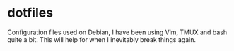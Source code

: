 # dotfiles
Configuration files used on Debian, I have been using Vim, TMUX and bash quite a bit. 
This will help for when I inevitably break things again.
